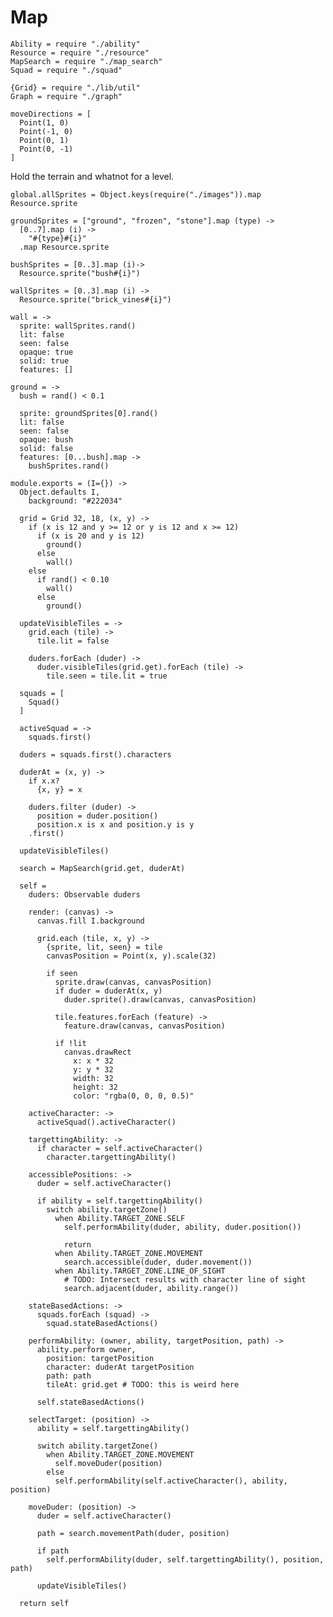Map
===
    Ability = require "./ability"
    Resource = require "./resource"
    MapSearch = require "./map_search"
    Squad = require "./squad"

    {Grid} = require "./lib/util"
    Graph = require "./graph"

    moveDirections = [
      Point(1, 0)
      Point(-1, 0)
      Point(0, 1)
      Point(0, -1)
    ]

Hold the terrain and whatnot for a level.

    global.allSprites = Object.keys(require("./images")).map Resource.sprite

    groundSprites = ["ground", "frozen", "stone"].map (type) ->
      [0..7].map (i) ->
        "#{type}#{i}"
      .map Resource.sprite

    bushSprites = [0..3].map (i)->
      Resource.sprite("bush#{i}")

    wallSprites = [0..3].map (i) ->
      Resource.sprite("brick_vines#{i}")

    wall = ->
      sprite: wallSprites.rand()
      lit: false
      seen: false
      opaque: true
      solid: true
      features: []

    ground = ->
      bush = rand() < 0.1

      sprite: groundSprites[0].rand()
      lit: false
      seen: false
      opaque: bush
      solid: false
      features: [0...bush].map ->
        bushSprites.rand()

    module.exports = (I={}) ->
      Object.defaults I,
        background: "#222034"

      grid = Grid 32, 18, (x, y) ->
        if (x is 12 and y >= 12 or y is 12 and x >= 12)
          if (x is 20 and y is 12)
            ground()
          else
            wall()
        else
          if rand() < 0.10
            wall()
          else
            ground()

      updateVisibleTiles = ->
        grid.each (tile) ->
          tile.lit = false

        duders.forEach (duder) ->
          duder.visibleTiles(grid.get).forEach (tile) ->
            tile.seen = tile.lit = true

      squads = [
        Squad()
      ]

      activeSquad = ->
        squads.first()

      duders = squads.first().characters

      duderAt = (x, y) ->
        if x.x?
          {x, y} = x

        duders.filter (duder) ->
          position = duder.position()
          position.x is x and position.y is y
        .first()

      updateVisibleTiles()

      search = MapSearch(grid.get, duderAt)

      self =
        duders: Observable duders

        render: (canvas) ->
          canvas.fill I.background

          grid.each (tile, x, y) ->
            {sprite, lit, seen} = tile
            canvasPosition = Point(x, y).scale(32)

            if seen
              sprite.draw(canvas, canvasPosition)
              if duder = duderAt(x, y)
                duder.sprite().draw(canvas, canvasPosition)

              tile.features.forEach (feature) ->
                feature.draw(canvas, canvasPosition)

              if !lit
                canvas.drawRect
                  x: x * 32
                  y: y * 32
                  width: 32
                  height: 32
                  color: "rgba(0, 0, 0, 0.5)"

        activeCharacter: ->
          activeSquad().activeCharacter()

        targettingAbility: ->
          if character = self.activeCharacter()
            character.targettingAbility()

        accessiblePositions: ->
          duder = self.activeCharacter()

          if ability = self.targettingAbility()
            switch ability.targetZone()
              when Ability.TARGET_ZONE.SELF
                self.performAbility(duder, ability, duder.position())

                return
              when Ability.TARGET_ZONE.MOVEMENT
                search.accessible(duder, duder.movement())
              when Ability.TARGET_ZONE.LINE_OF_SIGHT
                # TODO: Intersect results with character line of sight
                search.adjacent(duder, ability.range())

        stateBasedActions: ->
          squads.forEach (squad) ->
            squad.stateBasedActions()

        performAbility: (owner, ability, targetPosition, path) ->
          ability.perform owner,
            position: targetPosition
            character: duderAt targetPosition
            path: path
            tileAt: grid.get # TODO: this is weird here

          self.stateBasedActions()

        selectTarget: (position) ->
          ability = self.targettingAbility()

          switch ability.targetZone()
            when Ability.TARGET_ZONE.MOVEMENT
              self.moveDuder(position)
            else
              self.performAbility(self.activeCharacter(), ability, position)

        moveDuder: (position) ->
          duder = self.activeCharacter()

          path = search.movementPath(duder, position)

          if path
            self.performAbility(duder, self.targettingAbility(), position, path)

          updateVisibleTiles()

      return self
